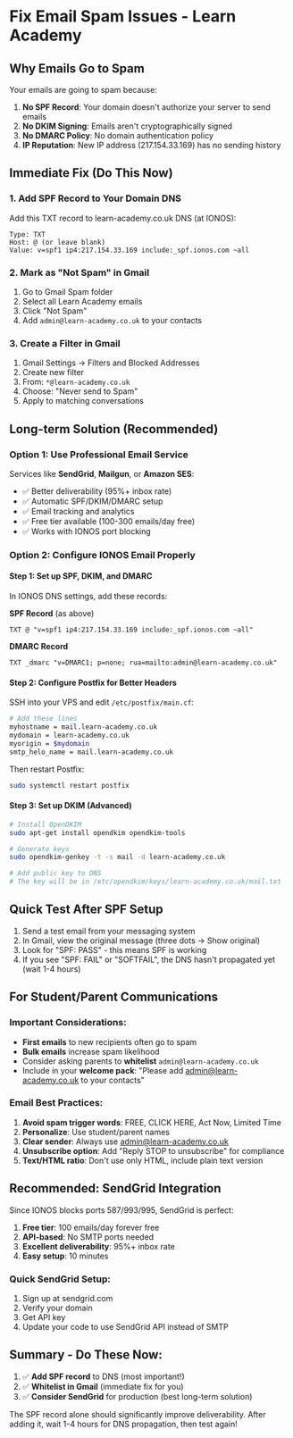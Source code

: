# Fix Email Spam Issues - Learn Academy

## Why Emails Go to Spam

Your emails are going to spam because:
1. **No SPF Record**: Your domain doesn't authorize your server to send emails
2. **No DKIM Signing**: Emails aren't cryptographically signed
3. **No DMARC Policy**: No domain authentication policy
4. **IP Reputation**: New IP address (217.154.33.169) has no sending history

## Immediate Fix (Do This Now)

### 1. Add SPF Record to Your Domain DNS
Add this TXT record to learn-academy.co.uk DNS (at IONOS):
```
Type: TXT
Host: @ (or leave blank)
Value: v=spf1 ip4:217.154.33.169 include:_spf.ionos.com ~all
```

### 2. Mark as "Not Spam" in Gmail
1. Go to Gmail Spam folder
2. Select all Learn Academy emails
3. Click "Not Spam"
4. Add `admin@learn-academy.co.uk` to your contacts

### 3. Create a Filter in Gmail
1. Gmail Settings → Filters and Blocked Addresses
2. Create new filter
3. From: `*@learn-academy.co.uk`
4. Choose: "Never send to Spam"
5. Apply to matching conversations

## Long-term Solution (Recommended)

### Option 1: Use Professional Email Service
Services like **SendGrid**, **Mailgun**, or **Amazon SES**:
- ✅ Better deliverability (95%+ inbox rate)
- ✅ Automatic SPF/DKIM/DMARC setup
- ✅ Email tracking and analytics
- ✅ Free tier available (100-300 emails/day free)
- ✅ Works with IONOS port blocking

### Option 2: Configure IONOS Email Properly

#### Step 1: Set up SPF, DKIM, and DMARC
In IONOS DNS settings, add these records:

**SPF Record** (as above)
```
TXT @ "v=spf1 ip4:217.154.33.169 include:_spf.ionos.com ~all"
```

**DMARC Record**
```
TXT _dmarc "v=DMARC1; p=none; rua=mailto:admin@learn-academy.co.uk"
```

#### Step 2: Configure Postfix for Better Headers
SSH into your VPS and edit `/etc/postfix/main.cf`:
```bash
# Add these lines
myhostname = mail.learn-academy.co.uk
mydomain = learn-academy.co.uk
myorigin = $mydomain
smtp_helo_name = mail.learn-academy.co.uk
```

Then restart Postfix:
```bash
sudo systemctl restart postfix
```

#### Step 3: Set up DKIM (Advanced)
```bash
# Install OpenDKIM
sudo apt-get install opendkim opendkim-tools

# Generate keys
sudo opendkim-genkey -t -s mail -d learn-academy.co.uk

# Add public key to DNS
# The key will be in /etc/opendkim/keys/learn-academy.co.uk/mail.txt
```

## Quick Test After SPF Setup

1. Send a test email from your messaging system
2. In Gmail, view the original message (three dots → Show original)
3. Look for "SPF: PASS" - this means SPF is working
4. If you see "SPF: FAIL" or "SOFTFAIL", the DNS hasn't propagated yet (wait 1-4 hours)

## For Student/Parent Communications

### Important Considerations:
- **First emails** to new recipients often go to spam
- **Bulk emails** increase spam likelihood
- Consider asking parents to **whitelist** `admin@learn-academy.co.uk`
- Include in your **welcome pack**: "Please add admin@learn-academy.co.uk to your contacts"

### Email Best Practices:
1. **Avoid spam trigger words**: FREE, CLICK HERE, Act Now, Limited Time
2. **Personalize**: Use student/parent names
3. **Clear sender**: Always use admin@learn-academy.co.uk
4. **Unsubscribe option**: Add "Reply STOP to unsubscribe" for compliance
5. **Text/HTML ratio**: Don't use only HTML, include plain text version

## Recommended: SendGrid Integration

Since IONOS blocks ports 587/993/995, SendGrid is perfect:
1. **Free tier**: 100 emails/day forever free
2. **API-based**: No SMTP ports needed
3. **Excellent deliverability**: 95%+ inbox rate
4. **Easy setup**: 10 minutes

### Quick SendGrid Setup:
1. Sign up at sendgrid.com
2. Verify your domain
3. Get API key
4. Update your code to use SendGrid API instead of SMTP

## Summary - Do These Now:

1. ✅ **Add SPF record** to DNS (most important!)
2. ✅ **Whitelist in Gmail** (immediate fix for you)
3. ✅ **Consider SendGrid** for production (best long-term solution)

The SPF record alone should significantly improve deliverability. After adding it, wait 1-4 hours for DNS propagation, then test again!